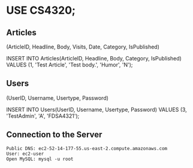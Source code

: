 # USE CS4320;
  
## Articles
  (ArticleID, Headline, Body, Visits, Date, Category, IsPublished)

  INSERT INTO Articles(ArticleID, Headline, Body, Category, IsPublished)
	VALUES (1, 'Test Article', 'Test body.', 'Humor', 'N');

## Users
  (UserID, Username, Usertype, Password)

  INSERT INTO Users(UserID, Username, Usertype, Password)
	VALUES (3, 'TestAdmin', 'A', 'FDSA4321');
	
## Connection to the Server
	Public DNS: ec2-52-14-177-55.us-east-2.compute.amazonaws.com
	User: ec2-user
	Open MySQL: mysql -u root

